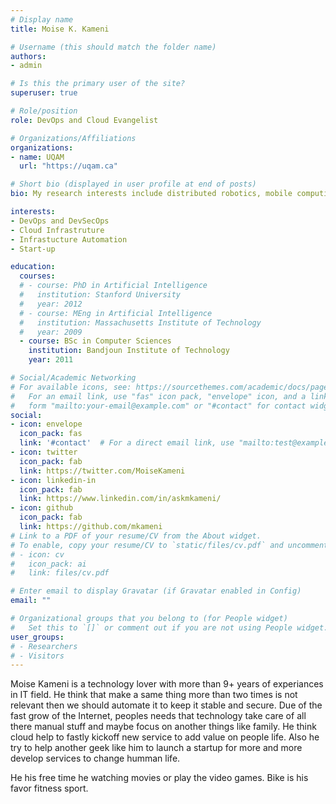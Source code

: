 ```yaml
---
# Display name
title: Moise K. Kameni

# Username (this should match the folder name)
authors:
- admin

# Is this the primary user of the site?
superuser: true

# Role/position
role: DevOps and Cloud Evangelist

# Organizations/Affiliations
organizations:
- name: UQAM
  url: "https://uqam.ca"

# Short bio (displayed in user profile at end of posts)
bio: My research interests include distributed robotics, mobile computing and programmable matter.

interests:
- DevOps and DevSecOps
- Cloud Infrastruture
- Infrastucture Automation
- Start-up

education:
  courses:
  # - course: PhD in Artificial Intelligence
  #   institution: Stanford University
  #   year: 2012
  # - course: MEng in Artificial Intelligence
  #   institution: Massachusetts Institute of Technology
  #   year: 2009
  - course: BSc in Computer Sciences
    institution: Bandjoun Institute of Technology
    year: 2011

# Social/Academic Networking
# For available icons, see: https://sourcethemes.com/academic/docs/page-builder/#icons
#   For an email link, use "fas" icon pack, "envelope" icon, and a link in the
#   form "mailto:your-email@example.com" or "#contact" for contact widget.
social:
- icon: envelope
  icon_pack: fas
  link: '#contact'  # For a direct email link, use "mailto:test@example.org".
- icon: twitter
  icon_pack: fab
  link: https://twitter.com/MoiseKameni
- icon: linkedin-in
  icon_pack: fab
  link: https://www.linkedin.com/in/askmkameni/
- icon: github
  icon_pack: fab
  link: https://github.com/mkameni
# Link to a PDF of your resume/CV from the About widget.
# To enable, copy your resume/CV to `static/files/cv.pdf` and uncomment the lines below.
# - icon: cv
#   icon_pack: ai
#   link: files/cv.pdf

# Enter email to display Gravatar (if Gravatar enabled in Config)
email: ""

# Organizational groups that you belong to (for People widget)
#   Set this to `[]` or comment out if you are not using People widget.
user_groups:
# - Researchers
# - Visitors
---
```


Moise Kameni is a technology lover with more than 9+ years of experiances in IT field. He think that make a same thing more than two times is not relevant then we should automate it to keep it stable and secure.
Due of the fast grow of the Internet, peoples needs that technology take care of all there manual stuff and maybe focus on another things like family. He think cloud help to fastly kickoff new service to add value on people life.
Also he try to help another geek like him to launch a startup for more and more develop services to change humman life.

He his free time he watching movies or play the video games. Bike is his favor fitness sport.
